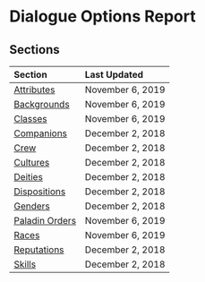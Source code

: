 <!-- TITLE: Deadfire Dialogue Options Report-->
# Dialogue Options Report
## Sections

Section | Last Updated
:--- | :---
[Attributes](/deadfire/dialogue-options/attributes) | November 6, 2019
[Backgrounds](/deadfire/dialogue-options/backgrounds) | November 6, 2019
[Classes](/deadfire/dialogue-options/classes) | November 6, 2019
[Companions](/deadfire/dialogue-options/companions) | December 2, 2018
[Crew](/deadfire/dialogue-options/crew) | December 2, 2018
[Cultures](/deadfire/dialogue-options/cultures) | December 2, 2018
[Deities](/deadfire/dialogue-options/deities) | December 2, 2018
[Dispositions](/deadfire/dialogue-options/dispositions) | December 2, 2018
[Genders](/deadfire/dialogue-options/genders) | December 2, 2018
[Paladin Orders](/deadfire/dialogue-options/paladin-orders) | November 6, 2019
[Races](/deadfire/dialogue-options/races) | November 6, 2019
[Reputations](/deadfire/dialogue-options/reputations) | December 2, 2018
[Skills](/deadfire/dialogue-options/skills) | December 2, 2018
